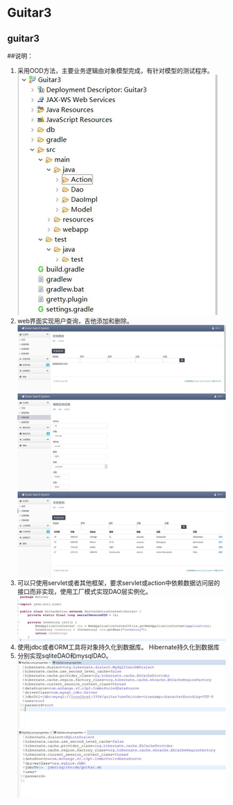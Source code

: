 # Guitar3
guitar3
-------------
##说明：
1. 采用OOD方法，主要业务逻辑由对象模型完成，有针对模型的测试程序。
![alt text](https://github.com/Ericwst/Guitar3/blob/master/5.jpg "文档结构")
2. web界面实现用户查询，吉他添加和删除。
![alt text](https://github.com/Ericwst/Guitar3/blob/master/1.jpg "数据库空")
![alt text](https://github.com/Ericwst/Guitar3/blob/master/2.jpg "添加")
![alt text](https://github.com/Ericwst/Guitar3/blob/master/3.jpg "查询")
3. 可以只使用servlet或者其他框架，要求servlet或action中依赖数据访问层的接口而非实现，使用工厂模式实现DAO层实例化。
![alt text](https://github.com/Ericwst/Guitar3/blob/master/8.jpg "mysql")
4. 使用jdbc或者ORM工具将对象持久化到数据库。
Hibernate持久化到数据库
5. 分别实现sqliteDAO和mysqlDAO。
![alt text](https://github.com/Ericwst/Guitar3/blob/master/6.jpg "mysql")
![alt text](https://github.com/Ericwst/Guitar3/blob/master/7.jpg "sqlite")
